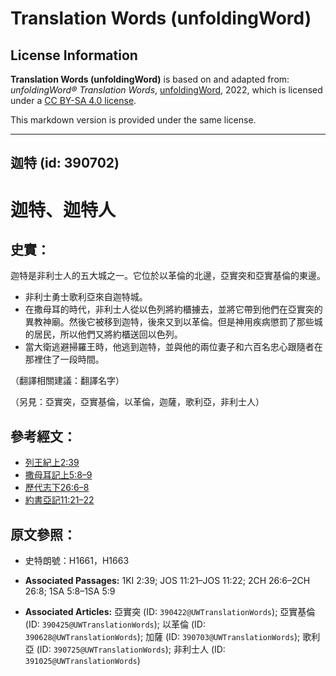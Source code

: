 # Translation Words (unfoldingWord)

## License Information

**Translation Words (unfoldingWord)** is based on and adapted from: _unfoldingWord® Translation Words_, [unfoldingWord](https://unfoldingword.org/utw), 2022, which is licensed under a [CC BY-SA 4.0 license](https://creativecommons.org/licenses/by-sa/4.0/legalcode.en).

This markdown version is provided under the same license.



--------------------------------

## 迦特 (id: 390702)

迦特、迦特人
======

史實：
---

迦特是非利士人的五大城之一。它位於以革倫的北邊，亞實突和亞實基倫的東邊。

* 非利士勇士歌利亞來自迦特城。
* 在撒母耳的時代，非利士人從以色列將約櫃擄去，並將它帶到他們在亞實突的異教神廟。然後它被移到迦特，後來又到以革倫。但是神用疾病懲罰了那些城的居民，所以他們又將約櫃送回以色列。
* 當大衛逃避掃羅王時，他逃到迦特，並與他的兩位妻子和六百名忠心跟隨者在那裡住了一段時間。

（翻譯相關建議：翻譯名字）

（另見：亞實突，亞實基倫，以革倫，迦薩，歌利亞，非利士人）

參考經文：
-----

* [列王紀上2:39](https://ref.ly/1Kgs2:39)
* [撒母耳記上5:8–9](https://ref.ly/1Sam5:8-1Sam5:9)
* [歷代志下26:6–8](https://ref.ly/2Chr26:6-2Chr26:8)
* [約書亞記11:21–22](https://ref.ly/Josh11:21-Josh11:22)

原文參照：
-----

* 史特朗號：H1661，H1663

* **Associated Passages:** 1KI 2:39; JOS 11:21–JOS 11:22; 2CH 26:6–2CH 26:8; 1SA 5:8–1SA 5:9
* **Associated Articles:** 亞實突 (ID: `390422@UWTranslationWords`); 亞實基倫 (ID: `390425@UWTranslationWords`); 以革倫 (ID: `390628@UWTranslationWords`); 加薩 (ID: `390703@UWTranslationWords`); 歌利亞 (ID: `390725@UWTranslationWords`); 非利士人 (ID: `391025@UWTranslationWords`)

